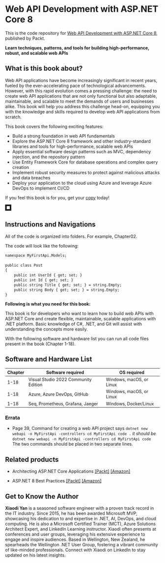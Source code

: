 # Web API Development with ASP.NET Core 8

<a href="https://www.packtpub.com/product/web-api-development-with-aspnet-core-8/9781804610954"><img src="https://content.packt.com/B18971/cover_image_small.jpg" alt="" height="256px" align="right"></a>

This is the code repository for [Web API Development with ASP.NET Core 8](https://www.packtpub.com/product/web-api-development-with-aspnet-core-8/9781804610954), published by Packt.

**Learn techniques, patterns, and tools for building high-performance, robust, and scalable web APIs**

## What is this book about?
Web API applications have become increasingly significant in recent years, fueled by the ever-accelerating pace of technological advancements. However, with this rapid evolution comes a pressing challenge: the need to create web API applications that are not only functional but also adaptable, maintainable, and scalable to meet the demands of users and businesses alike. This book will help you address this challenge head-on, equipping you with the knowledge and skills required to develop web API applications from scratch.
	
This book covers the following exciting features:
* Build a strong foundation in web API fundamentals
* Explore the ASP.NET Core 8 framework and other industry-standard libraries and tools for high-performance, scalable web APIs
* Apply essential software design patterns such as MVC, dependency injection, and the repository pattern
* Use Entity Framework Core for database operations and complex query creation
* Implement robust security measures to protect against malicious attacks and data breaches
* Deploy your application to the cloud using Azure and leverage Azure DevOps to implement CI/CD

If you feel this book is for you, get your [copy](https://www.amazon.com/dp/180461095X) today!

<a href="https://www.packtpub.com/?utm_source=github&utm_medium=banner&utm_campaign=GitHubBanner"><img src="https://raw.githubusercontent.com/PacktPublishing/GitHub/master/GitHub.png" 
alt="https://www.packtpub.com/" border="5" /></a>


## Instructions and Navigations
All of the code is organized into folders. For example, Chapter02.

The code will look like the following:
```
namespace MyFirstApi.Models;

public class Post
{
    public int UserId { get; set; }
    public int Id { get; set; }
    public string Title { get; set; } = string.Empty;
    public string Body { get; set; } = string.Empty;
}
```

**Following is what you need for this book:**

This book is for developers who want to learn how to build web APIs with ASP.NET Core and create flexible, maintainable, scalable applications with .NET platform. Basic knowledge of C#, .NET, and Git will assist with understanding the concepts more easily.

With the following software and hardware list you can run all code files present in the book (Chapter 1-18).

## Software and Hardware List

| Chapter  | Software required                        | OS required                   |
| -------- | -----------------------------------------| ------------------------------|
| 1-18     | Visual Studio 2022 Community Edition     | Windows, macOS, or Linux      |
| 1-18     | Azure, Azure DevOps, GitHub              | Windows, macOS, or Linux      |
| 1-18     |Seq, Prometheus, Grafana, Jaeger          | Windows, Docker/Linux         |

### Errata
* Page 39, Command for creating a web API project says
`dotnet new webapi -n MyFirstApi -controllers
cd MyFirstApi
code .`
_it should be_
`dotnet new webapi -n MyFirstApi -controllers
cd MyFirstApi code`
The two commands should be placed in two separate lines.

## Related products <Other books you may enjoy>
* Architecting ASP.NET Core Applications [[Packt]](https://www.packtpub.com/product/architecting-aspnet-core-applications-third-edition/9781805123385) [[Amazon]](https://www.amazon.com/dp/1805123386)

* ASP.NET 8 Best Practices [[Packt]](https://www.packtpub.com/product/aspnet-8-best-practices/9781837632121) [[Amazon]](https://www.amazon.com/dp/183763212X)

## Get to Know the Author
**Xiaodi Yan**
is a seasoned software engineer with a proven track record in the IT industry. Since 2015, he has been awarded Microsoft MVP, showcasing his dedication to and expertise in .NET, AI, DevOps, and cloud computing. He is also a Microsoft Certified Trainer (MCT), Azure Solutions Architect Expert, and LinkedIn Learning instructor. Xiaodi often presents at conferences and user groups, leveraging his extensive experience to engage and inspire audiences. Based in Wellington, New Zealand, he spearheads the Wellington .NET User Group, fostering a vibrant community of like-minded professionals.
Connect with Xiaodi on LinkedIn to stay updated on his latest insights.
